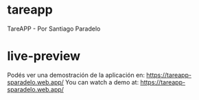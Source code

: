 # tareapp
TareAPP - Por Santiago Paradelo

# live-preview
Podés ver una demostración de la aplicación en: https://tareapp-sparadelo.web.app/
You can watch a demo at: https://tareapp-sparadelo.web.app/
